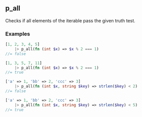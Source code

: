 [//]: # (This file is autogenerated)

## p_all

Checks if all elements of the iterable pass the given truth test.

### Examples

```php
[1, 2, 3, 4, 5]
    |> p_all(fn (int $x) => $x % 2 === 1)
//= false
```
```php
[1, 3, 5, 7, 11]
    |> p_all(fn (int $x) => $x % 2 === 1)
//= true
```
```php
['a' => 1, 'bb' => 2, 'ccc' => 3]
    |> p_all(fn (int $x, string $key) => strlen($key) < 2)
//= false
```
```php
['a' => 1, 'bb' => 2, 'ccc' => 3]
    |> p_all(fn (int $x, string $key) => strlen($key) < 5)
//= true
```

